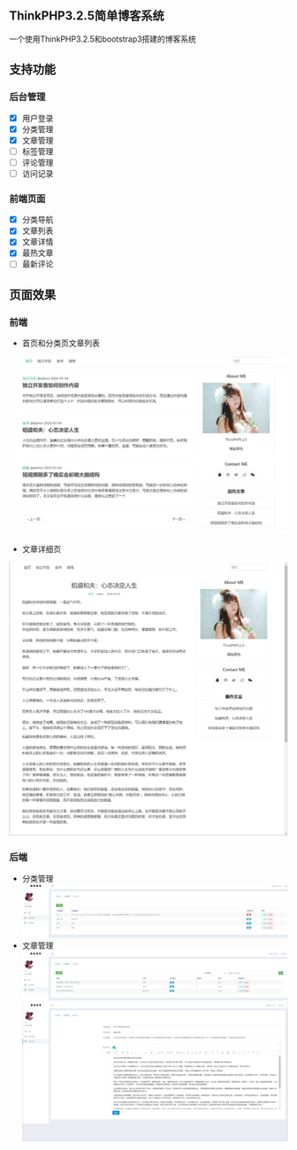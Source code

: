 ## ThinkPHP3.2.5简单博客系统

一个使用ThinkPHP3.2.5和bootstrap3搭建的博客系统

## 支持功能

### 后台管理

- [x] 用户登录
- [X] 分类管理
- [x] 文章管理
- [ ] 标签管理
- [ ] 评论管理
- [ ] 访问记录

### 前端页面

- [x] 分类导航
- [x] 文章列表
- [x] 文章详情
- [x] 最热文章
- [ ] 最新评论

## 页面效果

### 前端
- 首页和分类页文章列表

![首页和分类页文章列表](/Public/pic/index.png)

- 文章详细页

![文章详细页](/Public/pic/article.png)

### 后端

- 分类管理
![分类管理](/Public/pic/cate.png)
- 文章管理
![文章管理](/Public/pic/admin_article.png)
![新增、编辑文章](/Public/pic/add_article.png)